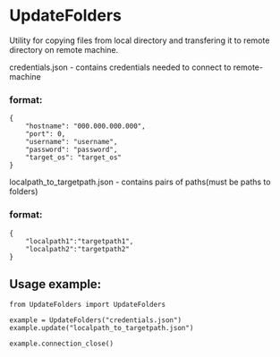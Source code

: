 # UpdateFolders
Utility for copying files from local directory and transfering it to remote directory on remote machine.

credentials.json - contains credentials needed to connect to remote-machine
### format:
```
{
    "hostname": "000.000.000.000",
    "port": 0,
    "username": "username",
    "password": "password",
    "target_os": "target_os"
}
```

localpath_to_targetpath.json - contains pairs of paths(must be paths to folders)
### format:
```
{
    "localpath1":"targetpath1",
    "localpath2":"targetpath2"
}
```

## Usage example:
```
from UpdateFolders import UpdateFolders

example = UpdateFolders("credentials.json")
example.update("localpath_to_targetpath.json")

example.connection_close()
```
